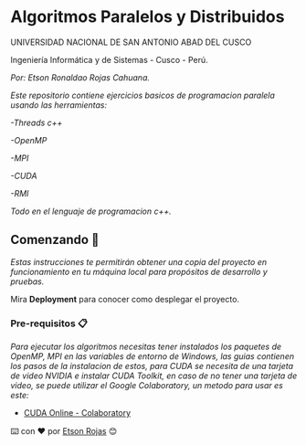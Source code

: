 # Algoritmos Paralelos y Distribuidos

UNIVERSIDAD NACIONAL DE SAN ANTONIO ABAD DEL CUSCO

Ingeniería Informática y de Sistemas - Cusco - Perú.

_Por: Etson Ronaldao Rojas Cahuana._

_Este repositorio contiene ejercicios basicos de programacion paralela usando las herramientas:_

_-Threads c++_

_-OpenMP_

_-MPI_

_-CUDA_

_-RMI_

_Todo en el lenguaje de programacion c++._

## Comenzando 🚀

_Estas instrucciones te permitirán obtener una copia del proyecto en funcionamiento en tu máquina local para propósitos de desarrollo y pruebas._

Mira **Deployment** para conocer como desplegar el proyecto.

### Pre-requisitos 📋

_Para ejecutar los algoritmos necesitas tener instalados los paquetes de OpenMP, MPI en las variables de entorno de Windows, las guias contienen los pasos de la instalacion de estos, para CUDA se necesita de una tarjeta de video NVIDIA e instalar CUDA Toolkit, en caso de no tener una tarjeta de video, se puede utilizar el Google Colaboratory, un metodo para usar es este:_

* [CUDA Online - Colaboratory](https://www.youtube.com/watch?v=wXHtQ6TE3to)

⌨️ con ❤️ por [Etson Rojas](https://github.com/etson32) 😊
